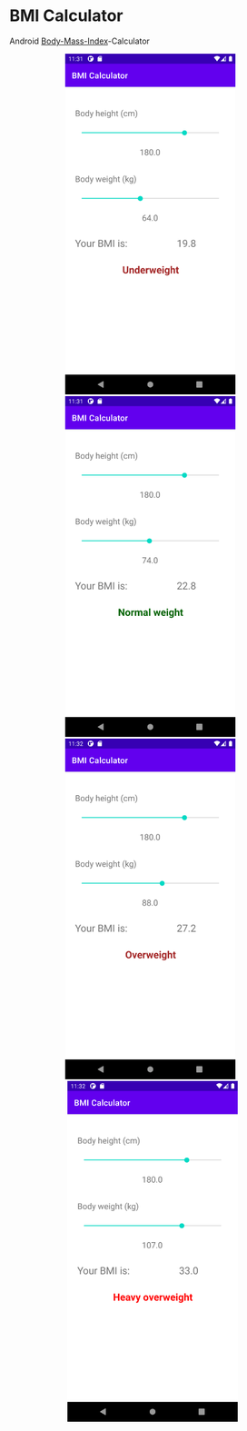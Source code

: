 # BMI Calculator

Android [Body-Mass-Index](https://en.wikipedia.org/wiki/Body_mass_index)-Calculator

<div style="text-align: center">
  <img src="./images/underweight.png" alt="screenshot 1" width="300" />&nbsp;&nbsp; 
  <img src="./images/normal.png" alt="screenshot 2" width="300" />&nbsp;&nbsp;
  <img src="./images/overweight.png" alt="screenshot 3" width="300" />&nbsp;&nbsp;
  <img src="./images/heavy.png" alt="screenshot 4" width="300" />
</div>

